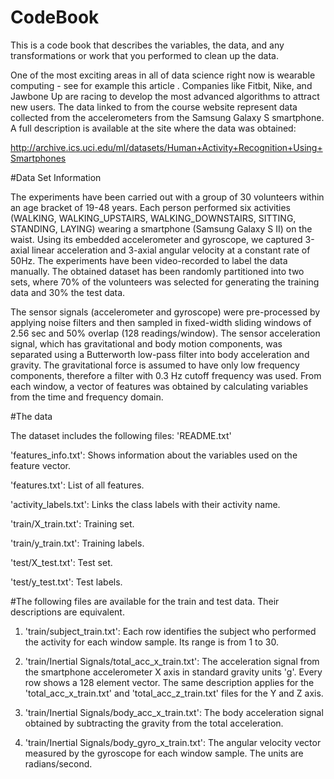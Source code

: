 # CodeBook
This is a code book that describes the variables, the data, and any transformations or work 
that you performed to clean up the data.

One of the most exciting areas in all of data science right now is wearable computing - see for example this article . 
Companies like Fitbit, Nike, and Jawbone Up are racing to develop the most advanced algorithms to attract new users. 
The data linked to from the course website represent data collected from the accelerometers from the Samsung Galaxy S 
smartphone. A full description is available at the site where the data was obtained: 

http://archive.ics.uci.edu/ml/datasets/Human+Activity+Recognition+Using+Smartphones 

#Data Set Information

The experiments have been carried out with a group of 30 volunteers within an age bracket of 19-48 years. Each person
performed six activities (WALKING, WALKING_UPSTAIRS, WALKING_DOWNSTAIRS, SITTING, STANDING, LAYING) wearing a 
smartphone (Samsung Galaxy S II) on the waist. Using its embedded accelerometer and gyroscope, we captured 3-axial 
linear acceleration and 3-axial angular velocity at a constant rate of 50Hz. The experiments have been video-recorded
to label the data manually. The obtained dataset has been randomly partitioned into two sets, where 70% of the 
volunteers was selected for generating the training data and 30% the test data.

The sensor signals (accelerometer and gyroscope) were pre-processed by applying noise filters and then sampled in 
fixed-width sliding windows of 2.56 sec and 50% overlap (128 readings/window). The sensor acceleration signal, which
has gravitational and body motion components, was separated using a Butterworth low-pass filter into body acceleration
and gravity. The gravitational force is assumed to have only low frequency components, therefore a filter with 0.3 Hz
cutoff frequency was used. From each window, a vector of features was obtained by calculating variables from the time
and frequency domain.

#The data

The dataset includes the following files:
'README.txt'

'features_info.txt': Shows information about the variables used on the feature vector.

'features.txt': List of all features.

'activity_labels.txt': Links the class labels with their activity name.

'train/X_train.txt': Training set.

'train/y_train.txt': Training labels.

'test/X_test.txt': Test set.

'test/y_test.txt': Test labels.


#The following files are available for the train and test data. Their descriptions are equivalent.

1. 'train/subject_train.txt': Each row identifies the subject who performed the activity for each window sample. 
 Its range is from 1 to 30.

2. 'train/Inertial Signals/total_acc_x_train.txt': The acceleration signal from the smartphone accelerometer X axis
in standard gravity units 'g'. Every row shows a 128 element vector. The same description applies for the
'total_acc_x_train.txt' and 'total_acc_z_train.txt' files for the Y and Z axis.

3. 'train/Inertial Signals/body_acc_x_train.txt': The body acceleration signal obtained by subtracting the gravity
from the total acceleration.

4. 'train/Inertial Signals/body_gyro_x_train.txt': The angular velocity vector measured by the gyroscope for each
window sample. The units are radians/second.
